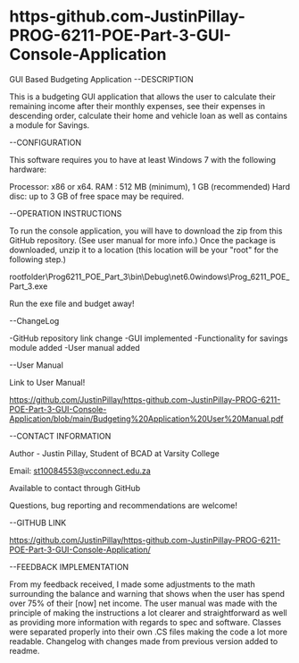 # https-github.com-JustinPillay-PROG-6211-POE-Part-3-GUI-Console-Application
GUI Based Budgeting Application
--DESCRIPTION


This is a budgeting GUI application that allows the user to calculate their remaining income after their monthly expenses, see their expenses in descending order, calculate their home and vehicle loan as well as contains a module for Savings.


--CONFIGURATION


This software requires you to have at least Windows 7 with the following hardware:

 Processor: x86 or x64.
 RAM : 512 MB (minimum), 1 GB (recommended)
 Hard disc: up to 3 GB of free space may be required.



--OPERATION INSTRUCTIONS


To run the console application, you will have to download the zip from this GitHub repository. (See user manual for more info.)
Once the package is downloaded, unzip it to a location (this location will be your "root" for the following step.)
	
rootfolder\\Prog6211_POE_Part_3\bin\Debug\net6.0windows\Prog_6211_POE_Part_3.exe	

Run the exe file and budget away!
  

--ChangeLog

-GitHub repository link change
-GUI implemented
-Functionality for savings module added
-User manual added


--User Manual

Link to User Manual!

https://github.com/JustinPillay/https-github.com-JustinPillay-PROG-6211-POE-Part-3-GUI-Console-Application/blob/main/Budgeting%20Application%20User%20Manual.pdf

--CONTACT INFORMATION

Author - Justin Pillay, Student of BCAD at Varsity College

Email: st10084553@vcconnect.edu.za

Available to contact through GitHub

Questions, bug reporting and recommendations are welcome!


--GITHUB LINK

https://github.com/JustinPillay/https-github.com-JustinPillay-PROG-6211-POE-Part-3-GUI-Console-Application/


--FEEDBACK IMPLEMENTATION

From my feedback received, I made some adjustments to the math surrounding the balance and warning that shows when the user has spend over 75% of their [now] net income. The user manual was made with the principle of making the instructions a lot clearer and straightforward as well as providing more information with regards to spec and software. Classes were separated properly into their own .CS files making the code a lot more readable. Changelog with changes made from previous version added to readme.

